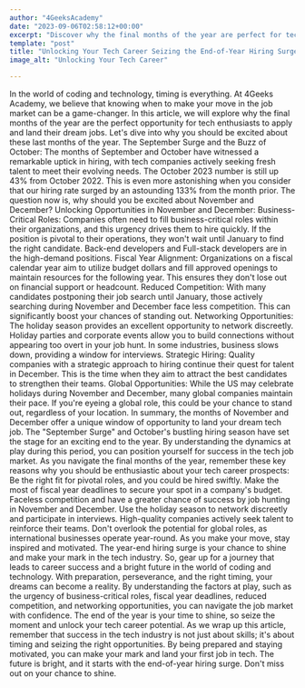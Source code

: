 ```yaml
---
author: "4GeeksAcademy"
date: "2023-09-06T02:58:12+00:00"
excerpt: "Discover why the final months of the year are perfect for tech enthusiasts to land their dream jobs. The September Surge and October's hiring spree saw a 43% increase from last year. With reduced competition, networking opportunities, and global possibilities, November and December offer a unique window of opportunity in the tech job market. Don't miss your chance to shine and unlock your tech career potential."
template: "post"
title: "Unlocking Your Tech Career Seizing the End-of-Year Hiring Surge"
image_alt: "Unlocking Your Tech Career"

---
```



In the world of coding and technology, timing is everything. At 4Geeks Academy, we believe that knowing when to make your move in the job market can be a game-changer. In this article, we will explore why the final months of the year are the perfect opportunity for tech enthusiasts to apply and land their dream jobs. Let's dive into why you should be excited about these last months of the year.
The September Surge and the Buzz of October:
The months of September and October have witnessed a remarkable uptick in hiring, with tech companies actively seeking fresh talent to meet their evolving needs. The October 2023 number is still up 43% from October 2022. This is even more astonishing when you consider that our hiring rate surged by an astounding 133% from the month prior.
The question now is, why should you be excited about November and December?
Unlocking Opportunities in November and December:
Business-Critical Roles: Companies often need to fill business-critical roles within their organizations, and this urgency drives them to hire quickly. If the position is pivotal to their operations, they won't wait until January to find the right candidate.
Back-end developers and Full-stack developers are in the high-demand positions.
Fiscal Year Alignment: Organizations on a fiscal calendar year aim to utilize budget dollars and fill approved openings to maintain resources for the following year. This ensures they don't lose out on financial support or headcount.
Reduced Competition: With many candidates postponing their job search until January, those actively searching during November and December face less competition. This can significantly boost your chances of standing out.
Networking Opportunities: The holiday season provides an excellent opportunity to network discreetly. Holiday parties and corporate events allow you to build connections without appearing too overt in your job hunt. In some industries, business slows down, providing a window for interviews.
Strategic Hiring: Quality companies with a strategic approach to hiring continue their quest for talent in December. This is the time when they aim to attract the best candidates to strengthen their teams.
Global Opportunities: While the US may celebrate holidays during November and December, many global companies maintain their pace. If you're eyeing a global role, this could be your chance to stand out, regardless of your location.
In summary, the months of November and December offer a unique window of opportunity to land your dream tech job. The "September Surge" and October's bustling hiring season have set the stage for an exciting end to the year. By understanding the dynamics at play during this period, you can position yourself for success in the tech job market. As you navigate the final months of the year, remember these key reasons why you should be enthusiastic about your tech career prospects:
Be the right fit for pivotal roles, and you could be hired swiftly.
Make the most of fiscal year deadlines to secure your spot in a company's budget.
Faceless competition and have a greater chance of success by job hunting in November and December.
Use the holiday season to network discreetly and participate in interviews.
High-quality companies actively seek talent to reinforce their teams.
Don't overlook the potential for global roles, as international businesses operate year-round.
As you make your move, stay inspired and motivated. The year-end hiring surge is your chance to shine and make your mark in the tech industry. So, gear up for a journey that leads to career success and a bright future in the world of coding and technology. With preparation, perseverance, and the right timing, your dreams can become a reality.
By understanding the factors at play, such as the urgency of business-critical roles, fiscal year deadlines, reduced competition, and networking opportunities, you can navigate the job market with confidence. The end of the year is your time to shine, so seize the moment and unlock your tech career potential.
As we wrap up this article, remember that success in the tech industry is not just about skills; it's about timing and seizing the right opportunities. By being prepared and staying motivated, you can make your mark and land your first job in tech. The future is bright, and it starts with the end-of-year hiring surge. Don't miss out on your chance to shine.
